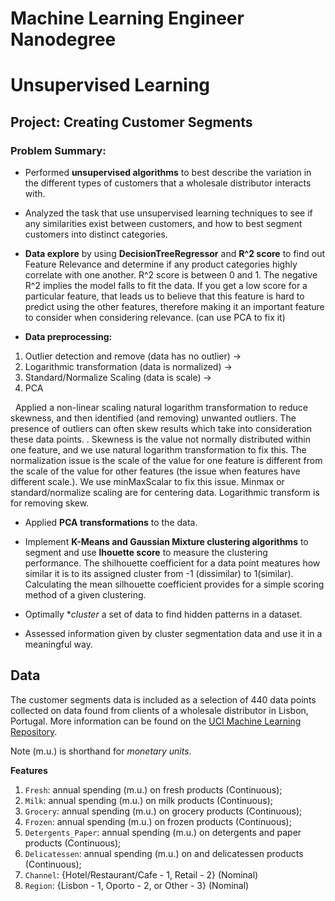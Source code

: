 # Machine Learning Engineer Nanodegree
# Unsupervised Learning
## Project: Creating Customer Segments

### Problem Summary:
- Performed **unsupervised algorithms** to best describe the variation in the different types of customers that a wholesale distributor interacts with.

- Analyzed the task that use unsupervised learning techniques to see if any similarities exist between customers, and how to best segment customers into distinct categories.

- **Data explore** by using **DecisionTreeRegressor** and **R^2 score** to find out Feature Relevance and determine if any product categories highly correlate with one another. R^2 score is between 0 and 1. The negative R^2 implies the model falls to fit the data. If you get a low score for a particular feature, that leads us to believe that this feature is hard to predict using the other features, therefore making it an important feature to consider when considering relevance. (can use PCA to fix it)

- **Data preprocessing:**<br/> 
1. Outlier detection and remove (data has no outlier) -> <br/>
2. Logarithmic transformation (data is normalized) -> <br/>
3. Standard/Normalize Scaling (data is scale) -> <br/>
4. PCA <br/>

&nbsp; Applied a non-linear scaling natural logarithm transformation to reduce skewness, and then identified (and removing) unwanted outliers. The presence of outliers can often skew results which take into consideration these data points. . Skewness is the value not normally distributed within one feature, and we use natural logarithm transformation to fix this. The normalization issue is the scale of the value for one feature is different from the scale of the value for other features (the issue when features have different scale.).  We use minMaxScalar to fix this issue. Minmax or standard/normalize scaling are for centering data. Logarithmic transform is for removing skew. 

- Applied **PCA transformations** to the data.

- Implement **K-Means and Gaussian Mixture clustering algorithms** to segment and use **lhouette score** to measure the clustering performance. The shilhouette coefficient for a data point meatures how similar it is to its assigned cluster from -1 (dissimilar) to 1(similar). Calculating the mean silhouette coefficient provides for a simple scoring method of a given clustering.

- Optimally **cluster* a set of data to find hidden patterns in a dataset.

- Assessed information given by cluster segmentation data and use it in a meaningful way.

## Data

The customer segments data is included as a selection of 440 data points collected on data found from clients of a wholesale distributor in Lisbon, Portugal. More information can be found on the [UCI Machine Learning Repository](https://archive.ics.uci.edu/ml/datasets/Wholesale+customers).

Note (m.u.) is shorthand for *monetary units*.

**Features**
1) `Fresh`: annual spending (m.u.) on fresh products (Continuous); 
2) `Milk`: annual spending (m.u.) on milk products (Continuous); 
3) `Grocery`: annual spending (m.u.) on grocery products (Continuous); 
4) `Frozen`: annual spending (m.u.) on frozen products (Continuous);
5) `Detergents_Paper`: annual spending (m.u.) on detergents and paper products (Continuous);
6) `Delicatessen`: annual spending (m.u.) on and delicatessen products (Continuous); 
7) `Channel`: {Hotel/Restaurant/Cafe - 1, Retail - 2} (Nominal)
8) `Region`: {Lisbon - 1, Oporto - 2, or Other - 3} (Nominal) 
